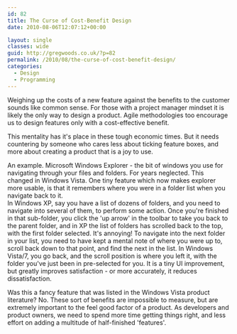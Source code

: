 ```yaml
---
id: 82
title: The Curse of Cost-Benefit Design
date: 2010-08-06T12:07:12+00:00

layout: single
classes: wide
guid: http://gregwoods.co.uk/?p=82
permalink: /2010/08/the-curse-of-cost-benefit-design/
categories:
  - Design
  - Programming
---
```

Weighing up the costs of a new feature against the benefits to the customer sounds like common sense. For those with a project manager mindset it is likely the only way to design a product. Agile methodologies too encourage us to design features only with a cost-effective benefit.

This mentality has it's place in these tough economic times. But it needs countering by someone who cares less about ticking feature boxes, and more about creating a product that is a joy to use.

An example. Microsoft Windows Explorer - the bit of windows you use for navigating through your files and folders. For years neglected. This changed in Windows Vista. One tiny feature which now makes explorer more usable, is that it remembers where you were in a folder list when you navigate back to it.  
In Windows XP, say you have a list of dozens of folders, and you need to navigate into several of them, to perform some action. Once you're finished in that sub-folder, you click the 'up arrow' in the toolbar to take you back to the parent folder, and in XP the list of folders has scrolled back to the top, with the first folder selected. It's annoying! To navigate into the next folder in your list, you need to have kept a mental note of where you were up to, scroll back down to that point, and find the next in the list. In Windows Vista/7, you go back, and the scroll position is where you left it, with the folder you've just been in pre-selected for you. It is a tiny UI improvement, but greatly improves satisfaction - or more accurately, it reduces dissatisfaction.

Was this a fancy feature that was listed in the Windows Vista product literature? No. These sort of benefits are impossible to measure, but are extremely important to the feel good factor of a product. As developers and product owners, we need to spend more time getting things right, and less effort on adding a multitude of half-finished 'features'.